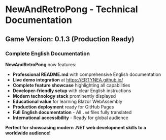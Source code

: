 # NewAndRetroPong - Technical Documentation

## Game Version: 0.1.3 (Production Ready)

### Complete English Documentation

**NewAndRetroPong** now features:
- **Professional README.md** with comprehensive English documentation
- **Live demo integration** at https://ERTYNEA.github.io/
- **Complete feature showcase** highlighting all capabilities
- **Developer-friendly setup** with clear English instructions
- **Modern technology stack** prominently displayed
- **Educational value** for learning Blazor WebAssembly
- **Production deployment** ready for GitHub Pages
- **Full English documentation** - All `.md` files fully translated
- **International accessibility** - Ready for global audience

**Perfect for showcasing modern .NET web development skills to a worldwide audience!**